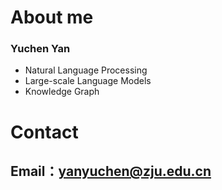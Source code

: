 # About me

### Yuchen Yan 
+ Natural Language Processing
+ Large-scale Language Models
+ Knowledge Graph

# Contact
## Email：yanyuchen@zju.edu.cn

<!---
Bonsior-yyc/Bonsior-yyc is a ✨ special ✨ repository because its `README.md` (this file) appears on your GitHub profile.
You can click the Preview link to take a look at your changes.
--->
